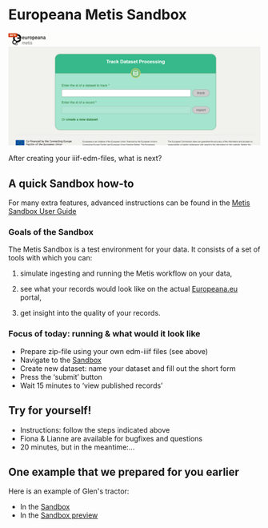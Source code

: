 # Europeana Metis Sandbox

![Sandbox](img/Sandbox_screen_v2.png)

After creating your iiif-edm-files, what is next?

## A quick Sandbox how-to
For many extra features, advanced instructions can be found in the [Metis Sandbox User Guide](https://europeana.atlassian.net/wiki/spaces/EF/pages/2104295432/Metis+Sandbox+User+Guide)


### Goals of the Sandbox

The Metis Sandbox is a test environment for your data. It consists of a set of tools with which you can:

1. simulate ingesting and running the Metis workflow on your data,

2. see what your records would look like on the actual [Europeana.eu](https://www.europeana.eu/nl) portal,

3. get insight into the quality of your records.

### Focus of today: running & what would it look like

* Prepare zip-file using your own edm-iiif files (see above)
* Navigate to the [Sandbox](https://metis-sandbox.europeana.eu/) 
* Create new dataset: name your dataset and fill out the short form
* Press the ‘submit’ button
* Wait 15 minutes to ‘view published records’

## Try for yourself!
* Instructions: follow the steps indicated above
* Fiona & Lianne are available for bugfixes and questions
* 20 minutes, but in the meantime:...

## One example that we prepared for you earlier
Here is an example of Glen's tractor:
* In the [Sandbox](https://metis-sandbox.europeana.eu/dataset/213)
* In the [Sandbox preview](https://metis-sandbox-publish-api-prod-portal.eanadev.org/nl/item/213/_TEMPLATE_IIIF_Tractor)


